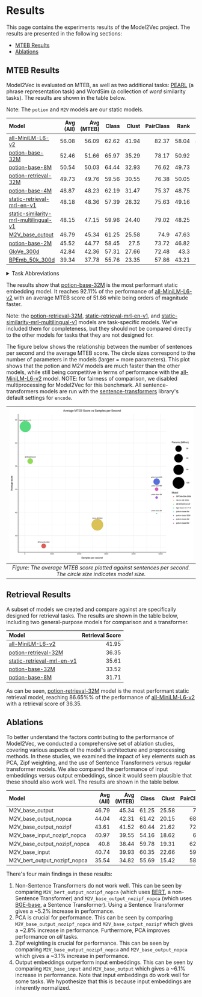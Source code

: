 # Results

This page contains the experiments results of the Model2Vec project. The results are presented in the following sections:
- [MTEB Results](#mteb-results)
- [Ablations](#ablations)

## MTEB Results

Model2Vec is evaluated on MTEB, as well as two additional tasks: [PEARL](https://github.com/tigerchen52/PEARL) (a phrase representation task) and WordSim (a collection of _word_ similarity tasks). The results are shown in the table below.

Note: The `potion` and `M2V` models are our static models.

| Model                  |   Avg (All) |   Avg (MTEB) |   Class |   Clust |   PairClass |   Rank |    Ret |    STS |    Sum |   Pearl |   WordSim |
|:-----------------------|------------:|-------------:|--------:|--------:|------------:|-------:|-------:|-------:|-------:|--------:|----------:|
| [all-MiniLM-L6-v2](https://huggingface.co/sentence-transformers/all-MiniLM-L6-v2)        | 56.08     | 56.09      | 62.62  | 41.94  | 82.37     | 58.04  | 41.95  | 78.90  | 30.81  | 60.83  | 49.91   |
| [potion-base-32M](https://huggingface.co/minishlab/potion-base-32M)                     | 52.46     | 51.66      | 65.97  | 35.29  | 78.17     | 50.92  | 33.52  | 74.22  | 29.78  | 55.37  | 55.15   |
| [potion-base-8M](https://huggingface.co/minishlab/potion-base-8M)                       | 50.54     | 50.03      | 64.44  | 32.93  | 76.62     | 49.73  | 31.71  | 73.24  | 29.28  | 53.54  | 50.75   |
| [potion-retrieval-32M](https://huggingface.co/minishlab/potion-retrieval-32M)           | 49.73     | 49.76      | 59.56  | 30.55  | 76.38     | 50.05  | 36.35  | 73.22  | 28.85  | 49.31  | 50.02   |
| [potion-base-4M](https://huggingface.co/minishlab/potion-base-4M)                       | 48.87     | 48.23      | 62.19  | 31.47  | 75.37     | 48.75  | 29.11  | 72.19  | 28.89  | 52.55  | 49.21   |
| [static-retrieval-mrl-en-v1](https://huggingface.co/minishlab/static-retrieval-mrl-en-v1) | 48.18     | 48.36      | 57.39  | 28.32  | 75.63     | 49.16  | 35.61  | 72.18  | 28.64  | 49.68  | 44.76   |
| [static-similarity-mrl-multilingual-v1](https://huggingface.co/minishlab/static-similarity-mrl-multilingual-v1) | 48.15     | 47.15      | 59.96  | 24.40  | 79.02     | 48.25  | 29.54  | 74.88  | 30.28  | 51.66  | 51.66   |
| [M2V_base_output](https://huggingface.co/minishlab/M2V_base_output)                     | 46.79     | 45.34      | 61.25  | 25.58  | 74.9      | 47.63  | 26.14  | 68.58  | 29.2   | 54.02  | 49.18   |
| [potion-base-2M](https://huggingface.co/minishlab/potion-base-2M)                       | 45.52     | 44.77      | 58.45  | 27.5   | 73.72     | 46.82  | 24.13  | 70.14  | 31.51  | 50.82  | 44.72   |
| [GloVe_300d](https://huggingface.co/sentence-transformers/average_word_embeddings_glove.6B.300d)             | 42.84     | 42.36      | 57.31  | 27.66  | 72.48     | 43.3   | 22.78  | 61.9   | 28.81  | 45.65  | 43.05   |
| [BPEmb_50k_300d](https://github.com/bheinzerling/bpemb)                                  | 39.34     | 37.78      | 55.76  | 23.35  | 57.86     | 43.21  | 17.5   | 55.1   | 29.74  | 47.56  | 41.28   |


<details>
  <summary>  Task Abbreviations </summary>

For readability, the MTEB task names are abbreviated as follows:
- Class: Classification
- Clust: Clustering
- PairClass: PairClassification
- Rank: Reranking
- Ret: Retrieval
- STS: Semantic Textual Similarity
- Sum: Summarization
</details>

The results show that [potion-base-32M](https://huggingface.co/minishlab/potion-base-32M) is the most performant static embedding model. It reaches 92.11% of the performance of [all-MiniLM-L6-v2](https://huggingface.co/sentence-transformers/all-MiniLM-L6-v2) with an average MTEB score of 51.66 while being orders of magnitude faster.

Note: the [potion-retrieval-32M](https://huggingface.co/minishlab/potion-retrieval-32M), [static-retrieval-mrl-en-v1](https://huggingface.co/minishlab/static-retrieval-mrl-en-v1), and [static-similarity-mrl-multilingual-v1](https://huggingface.co/minishlab/static-similarity-mrl-multilingual-v1) models are task-specific models. We've included them for completeness, but they should not be compared directly to the other models for tasks that they are not designed for.

The figure below shows the relationship between the number of sentences per second and the average MTEB score. The circle sizes correspond to the number of parameters in the models (larger = more parameters).
This plot shows that the potion and M2V models are much faster than the other models, while still being competitive in terms of performance with the [all-MiniLM-L6-v2](https://huggingface.co/sentence-transformers/all-MiniLM-L6-v2) model.
NOTE: for fairness of comparison, we disabled multiprocessing for Model2Vec for this benchmark. All sentence-transformers models are run with the [sentence-transformers](https://github.com/UKPLab/sentence-transformers) library's default settings for `encode`.

| ![Description](../assets/images/speed_vs_mteb_score_v3.png) |
|:--:|
|*Figure: The average MTEB score plotted against sentences per second. The circle size indicates model size.*|


## Retrieval Results

A subset of models we created and compare against are specifically designed for retrieval tasks. The results are shown in the table below, including two general-purpose models for comparison and a transformer.

| Model                  |   Retrieval Score |
|:-----------------------|------------------:|
| [all-MiniLM-L6-v2](https://huggingface.co/sentence-transformers/all-MiniLM-L6-v2)        | 41.95              |
| [potion-retrieval-32M](https://huggingface.co/minishlab/potion-retrieval-32M)           | 36.35              |
| [static-retrieval-mrl-en-v1](https://huggingface.co/minishlab/static-retrieval-mrl-en-v1) | 35.61     |
| [potion-base-32M](https://huggingface.co/minishlab/potion-base-32M)                     | 33.52              |
| [potion-base-8M](https://huggingface.co/minishlab/potion-base-8M)                       | 31.71              |

As can be seen, [potion-retrieval-32M](https://huggingface.co/minishlab/potion-retrieval-32M) model is the most performant static retrieval model, reaching 86.65%% of the performance of [all-MiniLM-L6-v2](https://huggingface.co/sentence-transformers/all-MiniLM-L6-v2) with a retrieval score of 36.35.

## Ablations

To better understand the factors contributing to the performance of Model2Vec, we conducted a comprehensive set of ablation studies, covering various aspects of the model's architecture and preprocessing methods. In these studies, we examined the impact of key elements such as PCA, Zipf weighting, and the use of Sentence Transformers versus regular transformer models. We also compared the performance of input embeddings versus output embeddings, since it would seem plausible that these should also work well. The results are shown in the table below.


| Model                        |   Avg (All) |   Avg (MTEB) |   Class |   Clust |   PairClass |   Rank |   Ret |   STS |   Sum |   Pearl |   WordSim |
|:-----------------------------|------------:|-------------:|--------:|--------:|------------:|-------:|------:|------:|------:|--------:|----------:|
| M2V_base_output              |       46.79 |        45.34 |   61.25 |   25.58 |       74.9  |  47.63 | 26.14 | 68.58 | 29.2  |   54.02 |     49.18 |
| M2V_base_output_nopca        |       44.04 |        42.31 |   61.42 |   20.15 |       68.21 |  44.67 | 25.25 | 61.87 | 29.85 |   51.02 |     48.96 |
| M2V_base_output_nozipf       |       43.61 |        41.52 |   60.44 |   21.62 |       72.15 |  45.57 | 20.35 | 62.71 | 30.66 |   52.28 |     49.17 |
| M2V_base_input_nozipf_nopca  |       40.97 |        39.55 |   54.16 |   18.62 |       68.3  |  43.65 | 23.63 | 59.38 | 32.04 |   50.19 |     40.52 |
| M2V_base_output_nozipf_nopca |       40.8  |        38.44 |   59.78 |   19.31 |       62.39 |  42.26 | 19.01 | 55.16 | 30    |   49.09 |     48.97 |
| M2V_base_input               |       40.74 |        39.93 |   60.35 |   22.66 |       59.63 |  43.02 | 25.47 | 50.05 | 29.35 |   50.61 |     34.47 |
| M2V_bert_output_nozipf_nopca              |       35.54 |        34.82 |   55.69 |   15.42 |       58.68 |  39.87 | 12.92 | 55.24 | 30.15 |   46.9  |     26.72 |


There's four main findings in these results:
1. Non-Sentence Transformers do not work well. This can be seen by comparing `M2V_bert_output_nozipf_nopca` (which uses [BERT](https://huggingface.co/google-bert/bert-base-uncased), a non-Sentence Transformer) and `M2V_base_output_nozipf_nopca` (which uses [BGE-base](https://huggingface.co/BAAI/bge-base-en-v1.5), a Sentence Transformer). Using a Sentence Transformer gives a ~5.2% increase in performance.
2. PCA is crucial for performance. This can be seen by comparing `M2V_base_output_nozipf_nopca` and `M2V_base_output_nozipf` which gives a ~2.8% increase in performance. Furthermore, PCA improves performance on _all_ tasks.
3. Zipf weighting is crucial for performance. This can be seen by comparing `M2V_base_output_nozipf_nopca` and `M2V_base_output_nopca` which gives a ~3.1% increase in performance.
4. Output embeddings outperform input embeddings. This can be seen by comparing `M2V_base_input` and `M2V_base_output` which gives a ~6.1% increase in performance. Note that input embeddings do work well for some tasks. We hypothesize that this is because input embeddings are inherently normalized.
